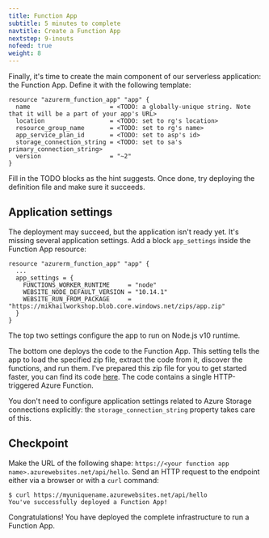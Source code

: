 ```yaml
---
title: Function App
subtitle: 5 minutes to complete
navtitle: Create a Function App
nextstep: 9-inouts
nofeed: true
weight: 8
---
```


Finally, it's time to create the main component of our serverless application: the Function App. Define it with the following template:

``` hcl
resource "azurerm_function_app" "app" {
  name                      = <TODO: a globally-unique string. Note that it will be a part of your app's URL>
  location                  = <TODO: set to rg's location>
  resource_group_name       = <TODO: set to rg's name>
  app_service_plan_id       = <TODO: set to asp's id>
  storage_connection_string = <TODO: set to sa's primary_connection_string>
  version                   = "~2"
}
```

Fill in the TODO blocks as the hint suggests. Once done, try deploying the definition file and make sure it succeeds.

## Application settings

The deployment may succeed, but the application isn't ready yet. It's missing several application settings. Add a block `app_settings` inside the Function App resource:

``` hcl
resource "azurerm_function_app" "app" {
  ...
  app_settings = {
    FUNCTIONS_WORKER_RUNTIME     = "node"
    WEBSITE_NODE_DEFAULT_VERSION = "10.14.1"
    WEBSITE_RUN_FROM_PACKAGE     = "https://mikhailworkshop.blob.core.windows.net/zips/app.zip"
  }
}
```

The top two settings configure the app to run on Node.js v10 runtime.

The bottom one deploys the code to the Function App. This setting tells the app to load the specified zip file, extract the code from it, discover the functions, and run them. I've prepared this zip file for you to get started faster, you can find its code [here](TODO). The code contains a single HTTP-triggered Azure Function.

You don't need to configure application settings related to Azure Storage connections explicitly: the `storage_connection_string` property takes care of this.

## Checkpoint

Make the URL of the following shape: `https://<your function app name>.azurewebsites.net/api/hello`. Send an HTTP request to the endpoint either via a browser or with a `curl` command:

```
$ curl https://myuniquename.azurewebsites.net/api/hello
You've successfully deployed a Function App!
```

Congratulations! You have deployed the complete infrastructure to run a Function App.
